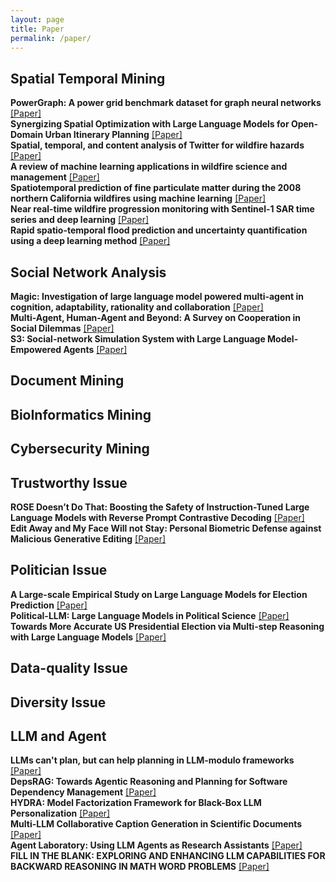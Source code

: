 ```yaml
---
layout: page
title: Paper
permalink: /paper/
---
```




## Spatial Temporal Mining

**PowerGraph: A power grid benchmark dataset for graph neural networks** [[Paper]](https://arxiv.org/abs/2402.02827)<br>
**Synergizing Spatial Optimization with Large Language Models for Open-Domain Urban Itinerary Planning** [[Paper]](https://arxiv.org/abs/2402.07204)<br>
**Spatial, temporal, and content analysis of Twitter for wildfire hazards** [[Paper]](https://link.springer.com/article/10.1007/s11069-016-2329-6)<br>
**A review of machine learning applications in wildfire science and management** [[Paper]](https://cdnsciencepub.com/doi/full/10.1139/er-2020-0019)<br>
**Spatiotemporal prediction of fine particulate matter during the 2008 northern California wildfires using machine learning** [[Paper]](https://pubs.acs.org/doi/full/10.1021/es505846r)<br>
**Near real-time wildfire progression monitoring with Sentinel-1 SAR time series and deep learning** [[Paper]](https://www.nature.com/articles/s41598-019-56967-x)<br>
**Rapid spatio-temporal flood prediction and uncertainty quantification using a deep learning method** [[Paper]](https://www.sciencedirect.com/science/article/pii/S0022169419305323?casa_token=RWtRUTdUsLAAAAAA:xk7XvP3HR8M8bb2tpdgJxALKCfdMxxHHNAt9rD3q5tF4eoqClwbvzCetl90RQLjZiSj-2XBOcCOO)<br>

## Social Network Analysis
**Magic: Investigation of large language model powered multi-agent in cognition, adaptability, rationality and collaboration** [[Paper]](https://aclanthology.org/2024.emnlp-main.416/)<br>
**Multi-Agent, Human-Agent and Beyond: A Survey on Cooperation in Social Dilemmas** [[Paper]](https://arxiv.org/abs/2402.17270)<br>
**S3: Social-network Simulation System with Large Language Model-Empowered Agents** [[Paper]](https://arxiv.org/abs/2307.14984)<br>

## Document Mining

## BioInformatics Mining

## Cybersecurity Mining

## Trustworthy Issue
**ROSE Doesn’t Do That: Boosting the Safety of Instruction-Tuned Large Language Models with Reverse Prompt Contrastive Decoding** [[Paper]](https://aclanthology.org/2024.findings-acl.814.pdf)<br>
**Edit Away and My Face Will not Stay: Personal Biometric Defense against Malicious Generative Editing** [[Paper]](https://arxiv.org/abs/2411.16832)

## Politician Issue
**A Large-scale Empirical Study on Large Language Models for Election Prediction** [[Paper]](https://arxiv.org/abs/2412.15291)<br>
**Political-LLM: Large Language Models in Political Science** [[Paper]](https://arxiv.org/abs/2412.06864)<br>
**Towards More Accurate US Presidential Election via Multi-step Reasoning with Large Language Models** [[Paper]](https://arxiv.org/abs/2411.03321)<br>

## Data-quality Issue

## Diversity Issue

## LLM and Agent
**LLMs can't plan, but can help planning in LLM-modulo frameworks** [[Paper]](https://arxiv.org/abs/2402.01817)<br>
**DepsRAG: Towards Agentic Reasoning and Planning for Software Dependency Management** [[Paper]](https://arxiv.org/abs/2405.20455)<br>
**HYDRA: Model Factorization Framework for Black-Box LLM Personalization** [[Paper]](https://arxiv.org/abs/2402.08219)<br>
**Multi-LLM Collaborative Caption Generation in Scientific Documents** [[Paper]](https://arxiv.org/abs/2501.02552)<br>
**Agent Laboratory: Using LLM Agents as Research Assistants** [[Paper]](https://arxiv.org/abs/2501.04227)<br>
**FILL IN THE BLANK: EXPLORING AND ENHANCING LLM CAPABILITIES FOR BACKWARD REASONING IN MATH WORD PROBLEMS** [[Paper]](https://openreview.net/pdf?id=ABIcBDLBVG)<br>


